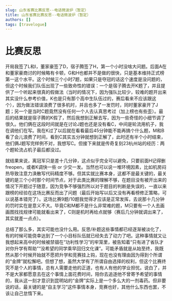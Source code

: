 ```yaml
---
slug: 山东省赛比赛反思--电话微波炉（暂定）
title: 山东省赛比赛反思--电话微波炉（暂定）
authors: []
tags: [travelogue]
---
```

# 比赛反思

开局我签了L和I，董家豪签了D，宿子腾签了H，第一个小时没啥大问题。后面A在和董家豪商讨的时候略有卡顿，G和H也都并不是做的很快，只是基本维持正式榜第一这个水平。这个时候三个小时7题，如果只是夺冠的话这个速度是没问题的，但这个时候我们队伍出现了一些致命性的错误：一个是宿子腾去开K题了，并且提供了一个听起来很真的假做法（当时的情况下，因为强队比较少，较难的题开出来其实没什么参考价值，K也是只有那个高中生队伍过的，赛后看来不应该跟这个），因为做法错误浪费了很多机时，并且也多了一发罚时，同时董家豪开了J题；另一个是当时C题竟然没有任何一个人去认真思考过（加上榜也有些歪）。最后的结果就是宿子腾的K假了，然后我想到正解去写，因为一些奇怪的小细节调了很久。他们俩在这段时间就是在讨论J题也还是没有看C，中间是轮流用机子，我在调他们在写。我在K过了以后就在看看最后45分钟能不能再搞个什么题，M和B看了会儿浪费了时间，看到C其实五分钟就想到正解了，此时还有半个小时结束，他们俩J题写完样例不对，我想写C。但接下来就是传奇复刻23杭州站的经历：两个题轮流占机子最后都没过。

就结果来说，离冠军只是差十几分钟，这点似乎完全可以避免，只要前面H记得删freopen，或者K调快一些 or 少交一发。当然也可以说一堆环境因素，比如机房闷热导致注意力涣散写代码精度不够。但其实就比赛本身，这都不是最关键的，最关键的是三个小时那个时间节点，对于此类比赛的理解不够，在题目没有被开出来的情况下开题过于随意，因为竞争不够强烈所以对于题目的判断是失误的，一直以来跟榜的经验在这场比赛反而出了问题（最后开始写以后又没有再看榜修正策略，可以说基本错完了）。这场比赛9题/10题我觉得才应该是正常发挥，去说那十几分钟的罚时实在是意义不大。毕竟C和M都不是什么非常难的题，M只要有一个人去画画图找找规律可能就看出来了，C则是机时再给点就够（赛后几分钟就调出来了，其实就差一点点）。

总结了那么多，其实可能也没什么用。反思/补题这些事情都已经逐渐被淡化了，有的时候可能侥幸达到了一个小目标队伍就已经失去了动力了吧。这种事情就又让我想起来高中的时候被禁锢在“功利性学习”的牢笼里，被告知着“只有进了省队才对你升学有帮助”“没希望的同学乘早回归文化课”。可能矛盾就是从始至终，我既然从那个时候开始就不愿把升学和竞赛挂上钩，现在也没有理由因为得到个所谓的“金牌”就松懈吧。但想了想，虽然大学有了所谓自由选择的权利，但这个比赛终究不是个人的事情，总有人需要走他的正道，也有人有他的学业担忧。说白了，并不是大家都愿意去在这个事情上面花费时间，陪你去追逐他不曾寄予希望的事情的，我从这一刻才意识到昆明站的“金牌”实际上是一个多么大的一剂毒药。但非要说的话，最关键的是“自主学习”这件事情本身，竞赛也好，其他什么东西也罢，不该让自己怠惰下来。